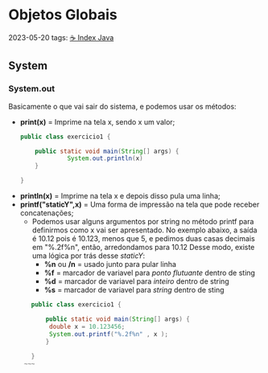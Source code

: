 # Objetos Globais
2023-05-20
tags: [☕ Index Java](☕%20Index%20Java.md)

## System

### System.out

Basicamente o que vai sair do sistema, e podemos usar os métodos:

* **print(x)** = Imprime na tela x, sendo x um valor;
	~~~java
	public class exercicio1 {
	
		public static void main(String[] args) {
				 System.out.println(x)
		}
	
	}
	~~~
* **println(x)** = Imprime na tela x e depois disso pula uma linha;
* **printf("staticY",x)** = Uma forma de impressão na tela que pode receber concatenações;
	* Podemos usar alguns argumentos por string no método printf para definirmos como x vai ser apresentado. No exemplo abaixo, a saída é 10.12   pois é 10.123, menos que 5, e pedimos duas casas decimais em "%.2f%n", então, arredondamos para 10.12
		Desse modo, existe uma lógica por trás desse *staticY*:
		* **%n** ou **/n** = usado junto para pular linha 
		* **%f** = marcador de variavel para *ponto flutuante* dentro de sting
		* **%d** = marcador de variavel para *inteiro* dentro de string
		* **%s**  = marcador de variavel para *string* dentro de sting
	 ~~~java
		public class exercicio1 {

			public static void main(String[] args) {
			 double x = 10.123456;
			 System.out.printf("%.2f%n" , x );
			}
			
		}
	  ~~~